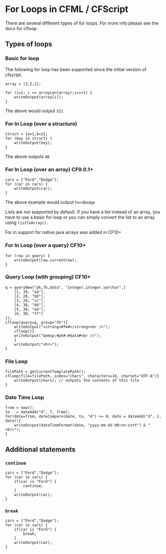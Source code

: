 # For Loops in CFML / CFScript

There are several different types of for loops. For more info please see the docs for cfloop.

## Types of loops
### Basic for loop

The following for loop has been supported since the initial version of cfscript.

	array = [3,2,1];

	for (i=1; i <= arrayLen(array);i=i+1) {
		writeOutput(array[i]);
	}

The above would output `321`

### For In Loop (over a structure)

	struct = {a=1,b=2};
	for (key in struct) {
		writeOutput(key);
	}
	
The above outputs `AB`

### For In Loop (over an array) CF9.0.1+

	cars = ["Ford","Dodge"];
	for (car in cars) {
		writeOutput(car);
	}
	
The above example would output `FordDodge`

Lists are not supported by default. If you have a list instead of an array, you have to use a basic for loop or you can simply convert the list to an array using `listToArray()`.

For in support for native java arrays was added in CF10+

### For In Loop (over a query) CF10+

	for (row in query) {
		writeOutput(row.currentrow);
	}

### Query Loop (with grouping) CF10+

	q = queryNew("pk,fk,data", "integer,integer,varchar",[ 
		[1, 10, "aa"], 
		[2, 20, "bb"], 
		[3, 20, "cc"], 
		[4, 30, "dd"], 
		[5, 30, "ee"], 
		[6, 30, "ff"] 
	]); 
	cfloop(query=q, group="fk"){ 
	    writeOutput("<strong>#fk#</strong><br />"); 
	    cfloop(){ 
		writeOutput("&emsp;#pk#:#data#<br />"); 
	    } 
	    writeOutput("<hr>"); 
	}
	
### File Loop

	filePath = getCurrentTemplatePath(); 
	cfloop(file=filePath, index="chars", characters=16, charset="UTF-8"){ 
		writeOutput(chars); // outputs the contents of this file 
 	}
	
### Date Time Loop
	
	from = now(); 
	to   = dateAdd("d", 7, from); 
	for(date=from; dateCompare(date, to, "d") <= 0; date = dateAdd("d", 1, date)){ 
		writeOutput(dateTimeFormat(date, "yyyy-mm-dd HH:nn:sstt") & "<br>"); 
	}
	
## Additional statements
### `continue`

	cars = ["Ford","Dodge"];
	for (car in cars) {
		if(car is "Ford") {
			continue;
		}
		writeOutput(car);
	}
	
### `break`

	cars = ["Ford","Dodge"];
	for (car in cars) {
		if(car is "Ford") {
			break;
		}
		writeOutput(car);
	}
